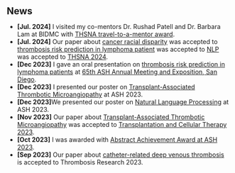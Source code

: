 <h1 id="news"></h1>

<h2 style="margin: 60px 0px 10px;">News</h2>

<ul>
<li><strong>[Jul. 2024]</strong> I visited my co-mentors Dr. Rushad Patell and Dr. Barbara Lam at BIDMC with <a href="https://thsna.org/web/mentor.php">THSNA travel-to-a-mentor award</a>.</li>
<li><strong>[Jul. 2024]</strong> Our paper about <a href="./#publications">cancer racial disparity</a> was accepted to <a href="https://link.springer.com/article/10.1007/s40615-024-02077-y
        
        
        
        ">Journal of Racial and Ethnic Health Disparities 2024</a>. </li>
<li><strong>[Apr. 2024]</strong> Our paper about <a href="./#publications">thrombosis risk prediction in lymphoma patient</a> was accepted to <a href="https://link.springer.com/article/10.1007/s40615-024-02077-y
        
        
        
        ">American Journal of Hematology 2024</a>. </li>

        
<li><strong>[Mar 2024]</strong> Our abstract about <a href="https://www.thsna.org/virtual/?page=presentation&session_id=33&presentation_id=291">NLP</a> was accepted to <a href="https://www.thsna.org/2024/">THSNA 2024</a>.</li>
<li><strong>[Dec 2023]</strong> I gave an oral presentation on <a href="https://www.sciencedirect.com/science/article/abs/pii/S0006497123051698">thrombosis risk prediction in lymphoma patients</a> at <a href="https://www.hematology.org/">65th ASH Annual Meeting and Exposition, San Diego</a>. </li>
<li><strong>[Dec 2023]</strong> I presented our poster on <a href="https://www.sciencedirect.com/science/article/abs/pii/S0006497123115035">Transplant-Associated Thrombotic Microangiopathy</a> at ASH 2023</a>. </li>
<li><strong>[Dec 2023]</strong>We presented our poster on <a href="https://www.sciencedirect.com/science/article/pii/S0006497123078709">Natural Language Processing</a> at ASH 2023</a>. </li>
<li><strong>[Nov 2023]</strong> Our paper about <a href="./#publications">Transplant-Associated Thrombotic Microangiopathy</a> was accepted to <a href="https://www.sciencedirect.com/science/article/abs/pii/S2666636723014720     
        ">Transplantation and Cellular Therapy 2023</a>. </li>
<li><strong>[Oct 2023]</strong> I was awarded with <a href="https://www.hematology.org/awards/award-recipients/abstract-achievement/2023">Abstract Achievement Award at ASH 2023</a>.</li>
<li><strong>[Sep 2023]</strong> Our paper about <a href="https://www.sciencedirect.com/science/article/abs/pii/S0049384823001895">catheter-related deep venous thrombosis</a> is accepted to Thrombosis Research 2023</a>.</li>


</div>

</ul>

